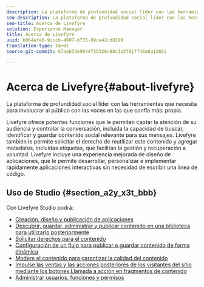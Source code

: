 ```yaml
---
description: La plataforma de profundidad social líder con las herramientas que necesita para involucrar al público con las voces en las que confía más.
seo-description: La plataforma de profundidad social líder con las herramientas que necesita para involucrar al público con las voces en las que confía más.
seo-title: Acerca de Livefyre
solution: Experience Manager
title: Acerca de Livefyre
uuid: b864afe0-9cccb-4607-b735-69ce42cd8199
translation-type: tm+mt
source-git-commit: 67aeb3de964473b326c88c3a3f81ff48a6a12652

---
```



# Acerca de Livefyre{#about-livefyre}

La plataforma de profundidad social líder con las herramientas que necesita para involucrar al público con las voces en las que confía más: propia.

Livefyre ofrece potentes funciones que le permiten captar la atención de su audiencia y controlar la conversación, incluida la capacidad de buscar, identificar y guardar contenido social relevante para sus mensajes. Livefyre también le permite solicitar el derecho de reutilizar este contenido y agregar metadatos, incluidas etiquetas, que facilitan la gestión y recuperación a voluntad. Livefyre incluye una experiencia mejorada de diseño de aplicaciones, que le permite desarrollar, personalizar e implementar rápidamente aplicaciones interactivas sin necesidad de escribir una línea de código.

## Uso de Studio {#section_a2y_x3t_bbb}

Con Livefyre Studio podrá:

* [Creación, diseño y publicación de aplicaciones](c-about-apps/c-about-apps.md#c_about_apps)
* [Descubrir, guardar, administrar y publicar contenido en una biblioteca para utilizarlo posteriormente](c-library/c-assets/c-assets.md)
* [Solicitar derechos para el contenido](c-how-requesting-rights-works/t-send-a-rights-request-to-own-a-digital-asset.md#t_send_a_rights_request_to_own_a_digital_asset)
* [Configuración de un flujo para publicar o guardar contenido de forma dinámica](c-streams/t-create-a-new-stream.md#t_create_a_new_stream)
* [Modere el contenido para garantizar la calidad del contenido](c-features-livefyre/c-about-moderation/c-setting-up-moderation.md#c_setting_up_moderation)
* [Impulse las ventas y las acciones posteriores de los visitantes del sitio mediante los botones Llamada a acción en fragmentos de contenido](c-features-livefyre/c-ugc-commerce.md#c_ugc_commerce)
* [Administrar usuarios, funciones y permisos](c-about-apps/c-about-apps.md#c_about_apps)


